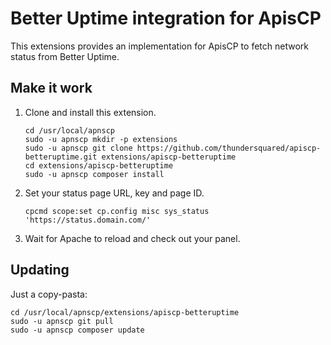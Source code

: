 # Better Uptime integration for ApisCP

This extensions provides an implementation for ApisCP to fetch network status from Better Uptime.

## Make it work

1. Clone and install this extension.
   ```
   cd /usr/local/apnscp
   sudo -u apnscp mkdir -p extensions
   sudo -u apnscp git clone https://github.com/thundersquared/apiscp-betteruptime.git extensions/apiscp-betteruptime
   cd extensions/apiscp-betteruptime
   sudo -u apnscp composer install
   ```
2. Set your status page URL, key and page ID.
   ```
   cpcmd scope:set cp.config misc sys_status 'https://status.domain.com/'
   ```
3. Wait for Apache to reload and check out your panel.

## Updating

Just a copy-pasta:
```
cd /usr/local/apnscp/extensions/apiscp-betteruptime
sudo -u apnscp git pull
sudo -u apnscp composer update
```
